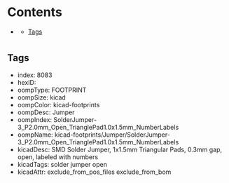 



Contents
========

* [](#)
	* [Tags](#tags)

# 

## Tags

- index: 8083
- hexID: 
- oompType: FOOTPRINT
- oompSize: kicad
- oompColor: kicad-footprints
- oompDesc: Jumper
- oompIndex: SolderJumper-3_P2.0mm_Open_TrianglePad1.0x1.5mm_NumberLabels
- oompName: kicad-footprints/Jumper/SolderJumper-3_P2.0mm_Open_TrianglePad1.0x1.5mm_NumberLabels
- kicadDesc: SMD Solder Jumper, 1x1.5mm Triangular Pads, 0.3mm gap, open, labeled with numbers
- kicadTags: solder jumper open
- kicadAttr: exclude_from_pos_files exclude_from_bom
